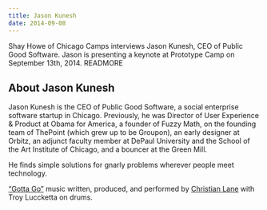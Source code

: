 ```yaml
---
title: Jason Kunesh
date: 2014-09-08
---
```


Shay Howe of Chicago Camps interviews Jason Kunesh, CEO of Public Good Software. Jason is presenting a keynote at Prototype Camp on September 13th, 2014. READMORE

## About Jason Kunesh

Jason Kunesh is the CEO of Public Good Software, a social enterprise software startup in Chicago. Previously, he was Director of User Experience &amp; Product at Obama for America, a founder of Fuzzy Math, on the founding team of ThePoint (which grew up to be Groupon), an early designer at Orbitz, an adjunct faculty member at DePaul University and the School of the Art Institute of Chicago, and a bouncer at the Green Mill.

He finds simple solutions for gnarly problems wherever people meet technology.

<a href="https://soundcloud.com/clane01/04-gotta-go" rel="nofollow">&#8220;Gotta Go&#8221;</a> music written, produced, and performed by <a href="https://twitter.com/christianlane01" rel="nofollow">Christian Lane</a> with Troy Luccketta on drums.
